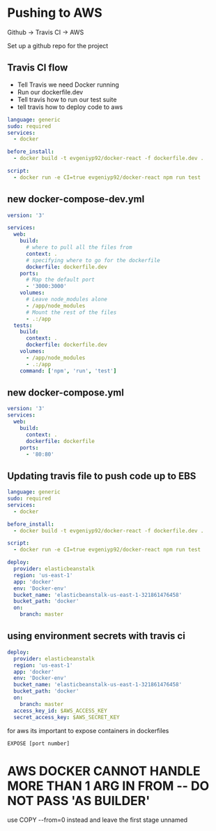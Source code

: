 # Pushing to AWS

Github -> Travis CI -> AWS

Set up a github repo for the project

## Travis CI flow

- Tell Travis we need Docker running
- Run our dockerfile.dev
- Tell travis how to run our test suite
- tell travis how to deploy code to aws

```yml
language: generic
sudo: required
services:
  - docker

before_install:
  - docker build -t evgeniyp92/docker-react -f dockerfile.dev .

script:
  - docker run -e CI=true evgeniyp92/docker-react npm run test
```

## new docker-compose-dev.yml

```yml
version: '3'

services:
  web:
    build:
      # where to pull all the files from
      context: .
      # specifying where to go for the dockerfile
      dockerfile: dockerfile.dev
    ports:
      # Map the default port
      - '3000:3000'
    volumes:
      # Leave node_modules alone
      - /app/node_modules
      # Mount the rest of the files
      - .:/app
  tests:
    build:
      context: .
      dockerfile: dockerfile.dev
    volumes:
      - /app/node_modules
      - .:/app
    command: ['npm', 'run', 'test']
```

## new docker-compose.yml

```yml
version: '3'
services:
  web:
    build:
      context: .
      dockerfile: dockerfile
    ports:
      - '80:80'
```

## Updating travis file to push code up to EBS

```yml
language: generic
sudo: required
services:
  - docker

before_install:
  - docker build -t evgeniyp92/docker-react -f dockerfile.dev .

script:
  - docker run -e CI=true evgeniyp92/docker-react npm run test

deploy:
  provider: elasticbeanstalk
  region: 'us-east-1'
  app: 'docker'
  env: 'Docker-env'
  bucket_name: 'elasticbeanstalk-us-east-1-321861476458'
  bucket_path: 'docker'
  on:
    branch: master
```

## using environment secrets with travis ci

```yml
deploy:
  provider: elasticbeanstalk
  region: 'us-east-1'
  app: 'docker'
  env: 'Docker-env'
  bucket_name: 'elasticbeanstalk-us-east-1-321861476458'
  bucket_path: 'docker'
  on:
    branch: master
  access_key_id: $AWS_ACCESS_KEY
  secret_access_key: $AWS_SECRET_KEY
```

for aws its important to expose containers in dockerfiles

`EXPOSE [port number]`

# AWS DOCKER CANNOT HANDLE MORE THAN 1 ARG IN FROM -- DO NOT PASS 'AS BUILDER'

use COPY --from=0 instead and leave the first stage unnamed
